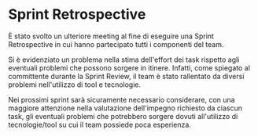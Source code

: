 # Sprint Retrospective

È stato svolto un ulteriore meeting al fine di eseguire una Sprint Retrospective in cui hanno partecipato tutti i componenti del team.

Si è evidenziato un problema nella stima dell'effort dei task rispetto agli eventuali problemi che possono sorgere in itinere. Infatti, come spiegato al committente durante la Sprint Review, il team è stato rallentato da diversi problemi nell'utilizzo di tool e tecnologie.

Nei prossimi sprint sarà sicuramente necessario considerare, con una maggiore attenzione nella valutazione dell'impegno richiesto da ciascun task, gli eventuali problemi che potrebbero sorgere dovuti all'utilizzo di tecnologie/tool su cui il team possiede poca esperienza.